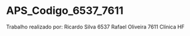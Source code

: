 APS_Codigo_6537_7611
====================
Trabalho realizado por:
Ricardo Silva 6537
Rafael Oliveira 7611
Clínica HF
